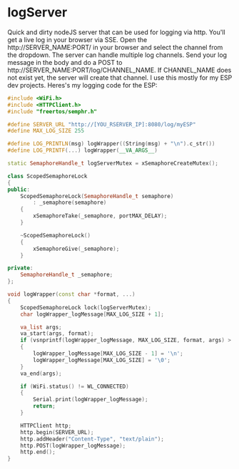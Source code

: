 # logServer

Quick and dirty nodeJS server that can be used for logging via http. You'll get a live log in your browser via SSE. Open the http://SERVER_NAME:PORT/ in your browser and select the channel from the dropdown. The server can handle multiple log channels. Send your log message in the body and do a POST to http://SERVER_NAME:PORT/log/CHANNEL_NAME. If CHANNEL_NAME does not exist yet, the server will create that channel. I use this mostly for my ESP dev projects. Heres's my logging code for the ESP:

```cpp
#include <WiFi.h>
#include <HTTPClient.h>
#include "freertos/semphr.h"

#define SERVER_URL "http://[YOU_RSERVER_IP]:8080/log/myESP"
#define MAX_LOG_SIZE 255

#define LOG_PRINTLN(msg) logWrapper((String(msg) + "\n").c_str())
#define LOG_PRINTF(...) logWrapper(__VA_ARGS__)

static SemaphoreHandle_t logServerMutex = xSemaphoreCreateMutex();

class ScopedSemaphoreLock
{
public:
    ScopedSemaphoreLock(SemaphoreHandle_t semaphore)
        : _semaphore(semaphore)
    {
        xSemaphoreTake(_semaphore, portMAX_DELAY);
    }

    ~ScopedSemaphoreLock()
    {
        xSemaphoreGive(_semaphore);
    }

private:
    SemaphoreHandle_t _semaphore;
};

void logWrapper(const char *format, ...)
{
    ScopedSemaphoreLock lock(logServerMutex);
    char logWrapper_logMessage[MAX_LOG_SIZE + 1];

    va_list args;
    va_start(args, format);
    if (vsnprintf(logWrapper_logMessage, MAX_LOG_SIZE, format, args) > MAX_LOG_SIZE)
    {
        logWrapper_logMessage[MAX_LOG_SIZE - 1] = '\n';
        logWrapper_logMessage[MAX_LOG_SIZE] = '\0';
    }
    va_end(args);

    if (WiFi.status() != WL_CONNECTED)
    {
        Serial.print(logWrapper_logMessage);
        return;
    }

    HTTPClient http;
    http.begin(SERVER_URL);
    http.addHeader("Content-Type", "text/plain");
    http.POST(logWrapper_logMessage);
    http.end();
}
